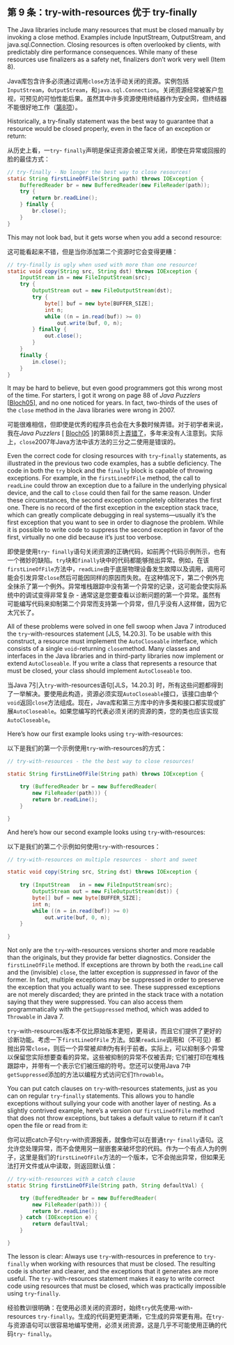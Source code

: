 ## 第 9 条：try-with-resources 优于 try-finally

The Java libraries include many resources that must be closed manually by invoking a close method. Examples include InputStream, OutputStream, and java.sql.Connection. Closing resources is often overlooked by clients, with predictably dire performance consequences. While many of these resources use finalizers as a safety net, finalizers don’t work very well (Item 8).    

Java库包含许多必须通过调用`close`方法手动关闭的资源。实例包括`InputStream`，`OutputStream`，和`java.sql.Connection`。关闭资源经常被客户忽视，可预见的可怕性能后果。虽然其中许多资源使用终结器作为安全网，但终结器不能很好地工作（[第8项](https://www.safaribooksonline.com/library/view/effective-java-3rd/9780134686097/ch2.xhtml#lev8)）。

Historically, a try-finally statement was the best way to guarantee that a resource would be closed properly, even in the face of an exception or return:    

从历史上看，一`try`- `finally`声明是保证资源会被正常关闭，即使在异常或回报的脸的最佳方式：

```java
// try-finally - No longer the best way to close resources!
static String firstLineOfFile(String path) throws IOException {
    BufferedReader br = new BufferedReader(new FileReader(path));
    try {
        return br.readLine();
    } finally {
        br.close();
    }
}
```

This may not look bad, but it gets worse when you add a second resource:    

这可能看起来不错，但是当你添加第二个资源时它会变得更糟： 

```java
// try-finally is ugly when used with more than one resource!
static void copy(String src, String dst) throws IOException {
    InputStream in = new FileInputStream(src);
    try {
        OutputStream out = new FileOutputStream(dst);
        try {
            byte[] buf = new byte[BUFFER_SIZE];
            int n;
            while ((n = in.read(buf)) >= 0)
                out.write(buf, 0, n);
        } finally {
            out.close();
        }
    }
    finally {
        in.close();
    }
}
```

It may be hard to believe, but even good programmers got this wrong most of the time. For starters, I got it wrong on page 88 of *Java Puzzlers* [[Bloch05](https://www.safaribooksonline.com/library/view/effective-java-3rd/9780134686097/ref.xhtml#rBloch05)], and no one noticed for years. In fact, two-thirds of the uses of the `close` method in the Java libraries were wrong in 2007.

可能很难相信，但即使是优秀的程序员也会在大多数时候弄错。对于初学者来说，我在*Java Puzzlers* [ [Bloch05](https://www.safaribooksonline.com/library/view/effective-java-3rd/9780134686097/ref.xhtml#rBloch05) ]的第88页上[弄错了](https://www.safaribooksonline.com/library/view/effective-java-3rd/9780134686097/ref.xhtml#rBloch05)，多年来没有人注意到。实际上，`close`2007年Java方法中该方法的三分之二使用是错误的。

Even the correct code for closing resources with `try`-`finally` statements, as illustrated in the previous two code examples, has a subtle deficiency. The code in both the `try` block and the `finally` block is capable of throwing exceptions. For example, in the `firstLineOfFile` method, the call to `readLine` could throw an exception due to a failure in the underlying physical device, and the call to `close` could then fail for the same reason. Under these circumstances, the second exception completely obliterates the first one. There is no record of the first exception in the exception stack trace, which can greatly complicate debugging in real systems—usually it’s the first exception that you want to see in order to diagnose the problem. While it is possible to write code to suppress the second exception in favor of the first, virtually no one did because it’s just too verbose.

即使是使用`try`- `finally`语句关闭资源的正确代码，如前两个代码示例所示，也有一个微妙的缺陷。`try`块和`finally`块中的代码都能够抛出异常。例如，在该`firstLineOfFile`方法中，`readLine`由于底层物理设备发生故障以及调用，调用可能会引发异常`close`然后可能因同样的原因而失败。在这种情况下，第二个例外完全抹杀了第一个例外。异常堆栈跟踪中没有第一个异常的记录，这可能会使实际系统中的调试变得非常复杂 - 通常这是您要查看以诊断问题的第一个异常。虽然有可能编写代码来抑制第二个异常而支持第一个异常，但几乎没有人这样做，因为它太冗长了。

All of these problems were solved in one fell swoop when Java 7 introduced the `try`-with-resources statement [JLS, 14.20.3]. To be usable with this construct, a resource must implement the `AutoCloseable` interface, which consists of a single `void`-returning `close`method. Many classes and interfaces in the Java libraries and in third-party libraries now implement or extend `AutoCloseable`. If you write a class that represents a resource that must be closed, your class should implement `AutoCloseable` too.

当Java 7引入`try`-with-resources语句[JLS，14.20.3] 时，所有这些问题都得到了一举解决。要使用此构造，资源必须实现`AutoCloseable`接口，该接口由单个`void`返回`close`方法组成。现在，Java库和第三方库中的许多类和接口都实现或扩展`AutoCloseable`。如果您编写的代表必须关闭的资源的类，您的类也应该实现`AutoCloseable`。

Here’s how our first example looks using `try`-with-resources: 

以下是我们的第一个示例使用`try`-with-resources的方式：

```java
// try-with-resources - the the best way to close resources!

static String firstLineOfFile(String path) throws IOException {

    try (BufferedReader br = new BufferedReader(
        new FileReader(path))) {
        return br.readLine();
    }

}
```

And here’s how our second example looks using `try`-with-resources: 

以下是我们的第二个示例如何使用`try`-with-resources： 

```java
// try-with-resources on multiple resources - short and sweet

static void copy(String src, String dst) throws IOException {
    
    try (InputStream   in = new FileInputStream(src);
        OutputStream out = new FileOutputStream(dst)) {
        byte[] buf = new byte[BUFFER_SIZE];
        int n;
        while ((n = in.read(buf)) >= 0)
            out.write(buf, 0, n);
    }
    
}
```

Not only are the `try`-with-resources versions shorter and more readable than the originals, but they provide far better diagnostics. Consider the `firstLineOfFile` method. If exceptions are thrown by both the `readLine` call and the (invisible) `close`, the latter exception is *suppressed* in favor of the former. In fact, multiple exceptions may be suppressed in order to preserve the exception that you actually want to see. These suppressed exceptions are not merely discarded; they are printed in the stack trace with a notation saying that they were suppressed. You can also access them programmatically with the `getSuppressed` method, which was added to `Throwable` in Java 7.

`try`-with-resources版本不仅比原始版本更短，更易读，而且它们提供了更好的诊断功能。考虑一下`firstLineOfFile` 方法。如果`readLine`调用和（不可见）都抛出异常`close`，则后一个异常被*抑制*为有利于前者。实际上，可以抑制多个异常以保留您实际想要查看的异常。这些被抑制的异常不仅被丢弃; 它们被打印在堆栈跟踪中，并带有一个表示它们被压缩的符号。您还可以使用Java 7中`getSuppressed`添加的方法以编程方式访问它们`Throwable`。

You can put catch clauses on `try`-with-resources statements, just as you can on regular `try`-`finally` statements. This allows you to handle exceptions without sullying your code with another layer of nesting. As a slightly contrived example, here’s a version our `firstLineOfFile` method that does not throw exceptions, but takes a default value to return if it can’t open the file or read from it:

你可以把catch子句`try`-with资源报表，就像你可以在普通`try`- `finally`语句。这允许您处理异常，而不会使用另一层嵌套来破坏您的代码。作为一个有点人为的例子，这里是我们的`firstLineOfFile`方法的一个版本，它不会抛出异常，但如果无法打开文件或从中读取，则返回默认值：

```java
// try-with-resources with a catch clause
static String firstLineOfFile(String path, String defaultVal) {

    try (BufferedReader br = new BufferedReader(
        new FileReader(path))) {
        return br.readLine();
    } catch (IOException e) {
        return defaultVal;
    }

}
```

The lesson is clear: Always use `try`-with-resources in preference to `try-finally` when working with resources that must be closed. The resulting code is shorter and clearer, and the exceptions that it generates are more useful. The `try-`with-resources statement makes it easy to write correct code using resources that must be closed, which was practically impossible using `try`-`finally`. 

经验教训很明确：在使用必须关闭的资源时，始终`try`优先使用-with-resources `try-finally`。生成的代码更短更清晰，它生成的异常更有用。在`try-`与资源语句可以很容易地编写使用，必须关闭资源，这是几乎不可能使用正确的代码`try`- `finally`。 
